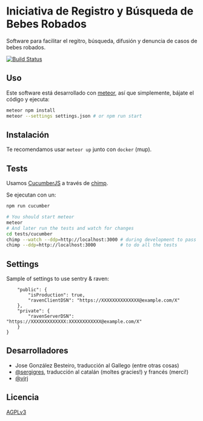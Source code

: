 # Iniciativa de Registro y Búsqueda de Bebes Robados

Software para facilitar el regitro, búsqueda, difusión y denuncia de casos de bebes robados.

[![Build Status](http://ci.comunes.org/buildStatus/icon?job=bebes)](http://ci.comunes.org/job/bebes/)

## Uso

Este software está desarrollado con [meteor](https://www.meteor.com/), así que simplemente, bájate el código y ejecuta:

```bash
meteor npm install
meteor --settings settings.json # or npm run start
```

## Instalación

Te recomendamos usar `meteor up` junto con `docker` (mup).

## Tests

Usamos [CucumberJS](https://github.com/cucumber/cucumber-js) a través de [chimp](https://chimp.readme.io).

Se ejecutan con un:
```bash
npm run cucumber
```


```bash
# You should start meteor
meteor
# And later run the tests and watch for changes
cd tests/cucumber
chimp --watch --ddp=http://localhost:3000 # during development to pass only @watch tagged tests
chimp --ddp=http://localhost:3000         # to do all the tests
```

## Settings

Sample of settings to use sentry & raven:

```
    "public": {
        "isProduction": true,
        "ravenClientDSN": "https://XXXXXXXXXXXXXX@example.com/X"
    },
    "private": {
        "ravenServerDSN": "https://XXXXXXXXXXXXX:XXXXXXXXXXXX@example.com/X"
    }
}
```

## Desarrolladores

- Jose González Besteiro, traducción al Gallego (entre otras cosas)
- [@sergigres](https://twitter.com/sergigres), traducción al catalán (moltes gracies!) y francés (merci!)
- [@vjrj](https://github.com/vjrj)


## Licencia

[AGPLv3](https://www.gnu.org/licenses/agpl-3.0.html)
